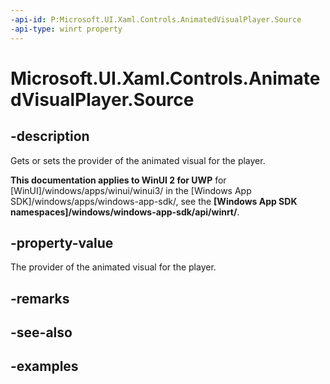```yaml
---
-api-id: P:Microsoft.UI.Xaml.Controls.AnimatedVisualPlayer.Source
-api-type: winrt property
---
```


<!-- Property syntax.
public IAnimatedVisualSource Source { get;  set; }
-->

# Microsoft.UI.Xaml.Controls.AnimatedVisualPlayer.Source

## -description

Gets or sets the provider of the animated visual for the player.

**This documentation applies to WinUI 2 for UWP** for [WinUI]/windows/apps/winui/winui3/ in the [Windows App SDK]/windows/apps/windows-app-sdk/, see the **[Windows App SDK namespaces]/windows/windows-app-sdk/api/winrt/**.

## -property-value

The provider of the animated visual for the player.

## -remarks

## -see-also

## -examples

